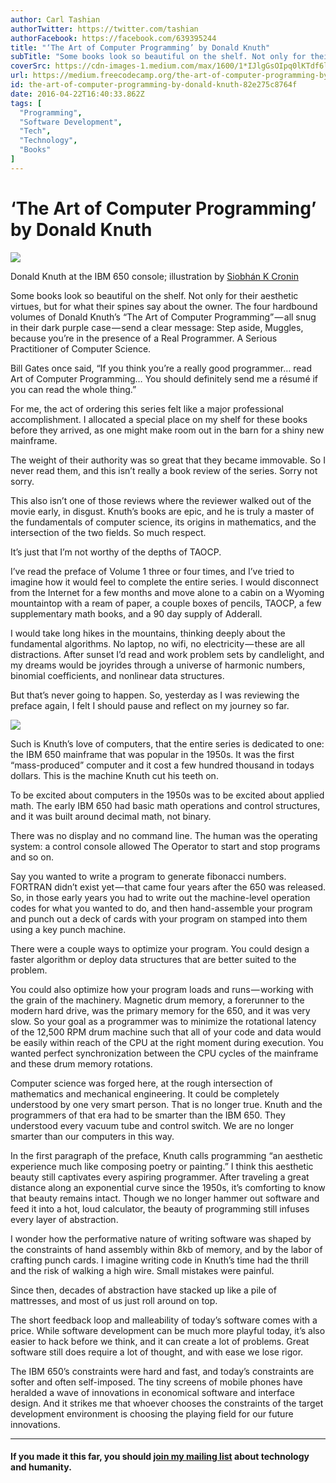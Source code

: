 ```yaml
---
author: Carl Tashian
authorTwitter: https://twitter.com/tashian
authorFacebook: https://facebook.com/639395244
title: "‘The Art of Computer Programming’ by Donald Knuth"
subTitle: "Some books look so beautiful on the shelf. Not only for their aesthetic virtues, but for what their spines say about the owner. The four ..."
coverSrc: https://cdn-images-1.medium.com/max/1600/1*IJlgGsOIpq0lKTdf6lZATA.png
url: https://medium.freecodecamp.org/the-art-of-computer-programming-by-donald-knuth-82e275c8764f
id: the-art-of-computer-programming-by-donald-knuth-82e275c8764f
date: 2016-04-22T16:40:33.862Z
tags: [
  "Programming",
  "Software Development",
  "Tech",
  "Technology",
  "Books"
]
---
```

# ‘The Art of Computer Programming’ by Donald Knuth



![](https://cdn-images-1.medium.com/max/1600/1*IJlgGsOIpq0lKTdf6lZATA.png)

Donald Knuth at the IBM 650 console; illustration by [Siobhán K Cronin](https://medium.com/@siobhankcronin)



Some books look so beautiful on the shelf. Not only for their aesthetic virtues, but for what their spines say about the owner. The four hardbound volumes of Donald Knuth’s “The Art of Computer Programming” — all snug in their dark purple case — send a clear message: Step aside, Muggles, because you’re in the presence of a Real Programmer. A Serious Practitioner of Computer Science.

Bill Gates once said, “If you think you’re a really good programmer… read Art of Computer Programming… You should definitely send me a résumé if you can read the whole thing.”

For me, the act of ordering this series felt like a major professional accomplishment. I allocated a special place on my shelf for these books before they arrived, as one might make room out in the barn for a shiny new mainframe.

The weight of their authority was so great that they became immovable. So I never read them, and this isn’t really a book review of the series. Sorry not sorry.

This also isn’t one of those reviews where the reviewer walked out of the movie early, in disgust. Knuth’s books are epic, and he is truly a master of the fundamentals of computer science, its origins in mathematics, and the intersection of the two fields. So much respect.

It’s just that I’m not worthy of the depths of TAOCP.

I’ve read the preface of Volume 1 three or four times, and I’ve tried to imagine how it would feel to complete the entire series. I would disconnect from the Internet for a few months and move alone to a cabin on a Wyoming mountaintop with a ream of paper, a couple boxes of pencils, TAOCP, a few supplementary math books, and a 90 day supply of Adderall.

I would take long hikes in the mountains, thinking deeply about the fundamental algorithms. No laptop, no wifi, no electricity — these are all distractions. After sunset I’d read and work problem sets by candlelight, and my dreams would be joyrides through a universe of harmonic numbers, binomial coefficients, and nonlinear data structures.

But that’s never going to happen. So, yesterday as I was reviewing the preface again, I felt I should pause and reflect on my journey so far.



![](https://cdn-images-1.medium.com/max/1200/1*RPiGQBLThunoBjN8OtxHnw.png)



Such is Knuth’s love of computers, that the entire series is dedicated to one: the IBM 650 mainframe that was popular in the 1950s. It was the first “mass-produced” computer and it cost a few hundred thousand in todays dollars. This is the machine Knuth cut his teeth on.

To be excited about computers in the 1950s was to be excited about applied math. The early IBM 650 had basic math operations and control structures, and it was built around decimal math, not binary.

There was no display and no command line. The human was the operating system: a control console allowed The Operator to start and stop programs and so on.

Say you wanted to write a program to generate fibonacci numbers. FORTRAN didn’t exist yet — that came four years after the 650 was released. So, in those early years you had to write out the machine-level operation codes for what you wanted to do, and then hand-assemble your program and punch out a deck of cards with your program on stamped into them using a key punch machine.

There were a couple ways to optimize your program. You could design a faster algorithm or deploy data structures that are better suited to the problem.

You could also optimize how your program loads and runs — working with the grain of the machinery. Magnetic drum memory, a forerunner to the modern hard drive, was the primary memory for the 650, and it was very slow. So your goal as a programmer was to minimize the rotational latency of the 12,500 RPM drum machine such that all of your code and data would be easily within reach of the CPU at the right moment during execution. You wanted perfect synchronization between the CPU cycles of the mainframe and these drum memory rotations.

Computer science was forged here, at the rough intersection of mathematics and mechanical engineering. It could be completely understood by one very smart person. That is no longer true. Knuth and the programmers of that era had to be smarter than the IBM 650\. They understood every vacuum tube and control switch. We are no longer smarter than our computers in this way.

In the first paragraph of the preface, Knuth calls programming “an aesthetic experience much like composing poetry or painting.” I think this aesthetic beauty still captivates every aspiring programmer. After traveling a great distance along an exponential curve since the 1950s, it’s comforting to know that beauty remains intact. Though we no longer hammer out software and feed it into a hot, loud calculator, the beauty of programming still infuses every layer of abstraction.

I wonder how the performative nature of writing software was shaped by the constraints of hand assembly within 8kb of memory, and by the labor of crafting punch cards. I imagine writing code in Knuth’s time had the thrill and the risk of walking a high wire. Small mistakes were painful.

Since then, decades of abstraction have stacked up like a pile of mattresses, and most of us just roll around on top.

The short feedback loop and malleability of today’s software comes with a price. While software development can be much more playful today, it’s also easier to hack before we think, and it can create a lot of problems. Great software still does require a lot of thought, and with ease we lose rigor.

The IBM 650’s constraints were hard and fast, and today’s constraints are softer and often self-imposed. The tiny screens of mobile phones have heralded a wave of innovations in economical software and interface design. And it strikes me that whoever chooses the constraints of the target development environment is choosing the playing field for our future innovations.











* * *







#### If you made it this far, you should [join my mailing list](http://tashian.com/superstack) about technology and humanity.








